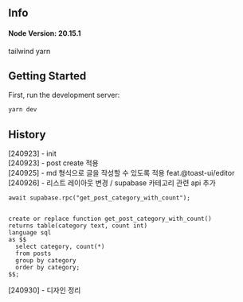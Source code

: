 ## Info

#### Node Version: 20.15.1

tailwind
yarn

## Getting Started

First, run the development server:

```bash
yarn dev
```

## History

[240923] - init  
[240923] - post create 적용  
[240925] - md 형식으로 글을 작성할 수 있도록 적용 feat.@toast-ui/editor  
[240926] - 리스트 레이아웃 변경 / supabase 카테고리 관련 api 추가

```
await supabase.rpc("get_post_category_with_count");


create or replace function get_post_category_with_count()
returns table(category text, count int)
language sql
as $$
  select category, count(*)
  from posts
  group by category
  order by category;
$$;
```

[240930] - 디자인 정리
